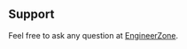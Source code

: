 ## Support

Feel free to ask any question at [EngineerZone]( https://ez.analog.com/linux-device-drivers/microcontroller-no-os-drivers/f/q-a).
